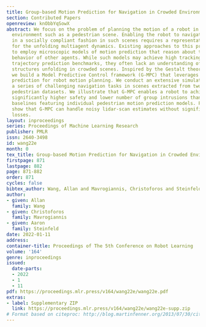 ```yaml
---
title: Group-based Motion Prediction for Navigation in Crowded Environments
section: Contributed Papers
openreview: knObbYqSowX
abstract: We focus on the problem of planning the motion of a robot in a dynamic multiagent
  environment such as a pedestrian scene. Enabling the robot to navigate safely and
  in a socially compliant fashion in such scenes requires a representation that accounts
  for the unfolding multiagent dynamics. Existing approaches to this problem tend
  to employ microscopic models of motion prediction that reason about the individual
  behavior of other agents. While such models may achieve high tracking accuracy in
  trajectory prediction benchmarks, they often lack an understanding of the group
  structures unfolding in crowded scenes. Inspired by the Gestalt theory from psychology,
  we build a Model Predictive Control framework (G-MPC) that leverages group-based
  prediction for robot motion planning. We conduct an extensive simulation study involving
  a series of challenging navigation tasks in scenes extracted from two real-world
  pedestrian datasets. We illustrate that G-MPC enables a robot to achieve statistically
  significantly higher safety and lower number of group intrusions than a series of
  baselines featuring individual pedestrian motion prediction models. Finally, we
  show that G-MPC can handle noisy lidar-scan estimates without significant performance
  losses.
layout: inproceedings
series: Proceedings of Machine Learning Research
publisher: PMLR
issn: 2640-3498
id: wang22e
month: 0
tex_title: Group-based Motion Prediction for Navigation in Crowded Environments
firstpage: 871
lastpage: 882
page: 871-882
order: 871
cycles: false
bibtex_author: Wang, Allan and Mavrogiannis, Christoforos and Steinfeld, Aaron
author:
- given: Allan
  family: Wang
- given: Christoforos
  family: Mavrogiannis
- given: Aaron
  family: Steinfeld
date: 2022-01-11
address:
container-title: Proceedings of The 5th Conference on Robot Learning
volume: '164'
genre: inproceedings
issued:
  date-parts:
  - 2022
  - 1
  - 11
pdf: https://proceedings.mlr.press/v164/wang22e/wang22e.pdf
extras:
- label: Supplementary ZIP
  link: https://proceedings.mlr.press/v164/wang22e/wang22e-supp.zip
# Format based on citeproc: http://blog.martinfenner.org/2013/07/30/citeproc-yaml-for-bibliographies/
---
```


